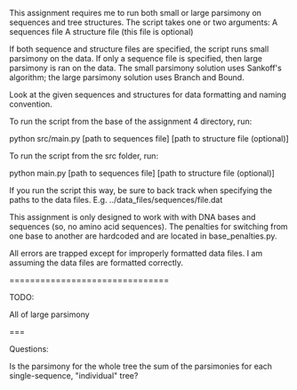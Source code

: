This assignment requires me to run both small or large parsimony on sequences and tree structures. The script takes one or two arguments:
  A sequences file
  A structure file (this file is optional)

If both sequence and structure files are specified, the script runs small parsimony on the data. If only a sequence file is specified, then large parsimony is ran on the data. The small parsimony solution uses Sankoff's algorithm; the large parsimony solution uses Branch and Bound.

Look at the given sequences and structures for data formatting and naming convention.

To run the script from the base of the assignment 4 directory, run:

python src/main.py [path to sequences file] [path to structure file (optional)]

To run the script from the src folder, run:

python main.py [path to sequences file] [path to structure file (optional)]

If you run the script this way, be sure to back track when specifying the paths to the data files. E.g. ../data_files/sequences/file.dat

This assignment is only designed to work with with DNA bases and sequences (so, no amino acid sequences). The penalties for switching from one base to another are hardcoded and are located in base_penalties.py.

All errors are trapped except for improperly formatted data files. I am assuming the data files are formatted correctly.

===============================

TODO:

All of large parsimony

===

Questions:

Is the parsimony for the whole tree the sum of the parsimonies for each single-sequence, "individual" tree?
